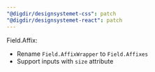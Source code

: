 ```yaml
---
"@digdir/designsystemet-css": patch
"@digdir/designsystemet-react": patch
---
```


Field.Affix:
- Rename `Field.AffixWrapper` to `Field.Affixes`
- Support inputs with `size` attribute
